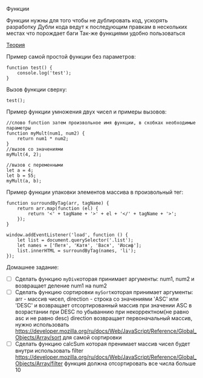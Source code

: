 Функции

Функции нужны для того чтобы не дублировать код, ускорять разработку
Дубли кода ведут к последующим правкам в нескольких местах что порождает баги
Так-же функциями удобно пользоваться

[Теория](https://learn.javascript.ru/function-basics)

Пример самой простой функции без параметров:

    function test() {
        console.log('test');
    }

Вызов функции сверху:

    test();

Пример функции умножения двух чисел и примеры вызовов:

    //слово function затем произвольное имя функции, в скобках необходимые параметры
    function myMult(num1, num2) {
        return num1 * num2;
    }
    //вызов со значениями
    myMult(4, 2);

    //вызов с переменными
    let a = 4;
    let b = 55;
    myMult(a, b);

Пример функции упаковки элементов массива в произвольный тег:

    function surroundByTag(arr, tagName) {
        return arr.map(function (el) {
            return '<' + tagName + '>' + el + '</' + tagName + '>';
        });
    }

    window.addEventListener('load', function () {
        let list = document.querySelector('.list');
        let names = ['Петя', 'Катя', 'Вася', 'Иосиф'];
        list.innerHTML = surroundByTag(names, 'li');
    });

Домашнее задание:

* [ ]  Сделать функцию `myDiv`которая принимает аргументы: num1, num2 и возвращает деление num1 на num2
* [ ]  Сделать функцию сортировки `mySort`которая принимает аргументы: arr - массив чисел, direction - строка со значениями 'ASC' или 'DESC' и возвращает отсортированный массив при значении  ASC в возрастании при DESC по убываннию при некорректном(не равно asc и не равно desc) direction возвращает первоначальный массив, нужно использовать https://developer.mozilla.org/ru/docs/Web/JavaScript/Reference/Global_Objects/Array/sort для самой сортировки
* [ ]  Сделать функцию calcSum которая пренимает массив чисел будет внутри использовать filter https://developer.mozilla.org/ru/docs/Web/JavaScript/Reference/Global_Objects/Array/filter функция должна отсортировать все числа больше 10
